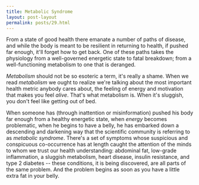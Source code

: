 ```yaml
---
title: Metabolic Syndrome
layout: post-layout
permalink: posts/29.html
---
```


From a state of good health there emanate a number of paths of disease, and while the body is meant to be resilient in returning to health, if pushed far enough, it'll forget how to get back. One of these paths takes the physiology from a well-governed energetic state to fatal breakdown; from a well-functioning metabolism to one that is deranged.

_Metabolism_ should not be so esoteric a term, it's really a shame. When we read *metabolism* we ought to realize we're talking about the most important health metric anybody cares about, the feeling of energy and motivation that makes you feel *alive*. That's what metabolism is. When it's sluggish, you don't feel like getting out of bed.

When someone has (through inattention or misinformation) pushed his body far enough from a healthy energetic state, when *energy* becomes problematic, when he begins to have a belly, he has embarked down a descending and darkening way that the scientific community is referring to as _metabolic syndrome_. There's a set of symptoms whose suspicious and conspicuous co-occurrence has at length caught the attention of the minds to whom we trust our health understanding: abdominal fat, low-grade inflammation, a sluggish metabolism, heart disease, insulin resistance, and type 2 diabetes -- these conditions, it is being discovered, are all parts of the same problem. And the problem begins as soon as you have a little extra fat in your belly.